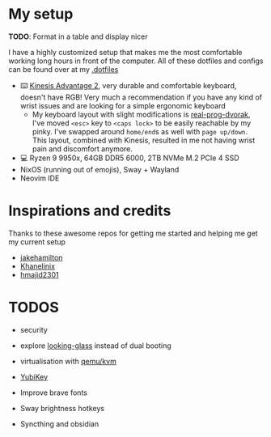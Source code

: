 # My setup

**TODO**: Format in a table and display nicer

I have a highly customized setup that makes me the most comfortable working long hours in front of the computer. All of these dotfiles and configs can be found over at my [.dotfiles](https://github.com/Nikola-Milovic/.dotfiles)

- ⌨️ [Kinesis Advantage 2](https://kinesis-ergo.com/shop/advantage2/), very durable and comfortable keyboard, doesn't have RGB! Very much a recommendation if you have any kind of wrist issues and are looking for a simple ergonomic keyboard
  - My keyboard layout with slight modifications is [real-prog-dvorak](https://github.com/ThePrimeagen/keyboards), I've moved `<esc>` key to `<caps lock>` to be easily reachable by my pinky. I've swapped around `home/end`s as well with `page up/down`. This layout, combined with Kinesis, resulted in me not having wrist pain and discomfort anymore.
- 💻 Ryzen 9 9950x, 64GB DDR5 6000, 2TB NVMe M.2 PCIe 4 SSD
- NixOS (running out of emojis), Sway + Wayland
- Neovim IDE

# Inspirations and credits

Thanks to these awesome repos for getting me started and helping me get my current setup

- [jakehamilton](https://github.com/jakehamilton/config)
- [Khanelinix](https://github.com/khaneliman/khanelinix)
- [hmajid2301](https://github.com/hmajid2301/nixicle)

# TODOS

- security
- explore [looking-glass](https://looking-glass.io/) instead of dual booting
- virtualisation with [qemu/kvm](https://github.com/khaneliman/khanelinix/tree/8919868593d213f7980b267c4567cede627db603/modules/nixos/virtualisation)
- [YubiKey](https://github.com/drduh/YubiKey-Guide)

- Improve brave fonts
- Sway brightness hotkeys
- Syncthing and obsidian
